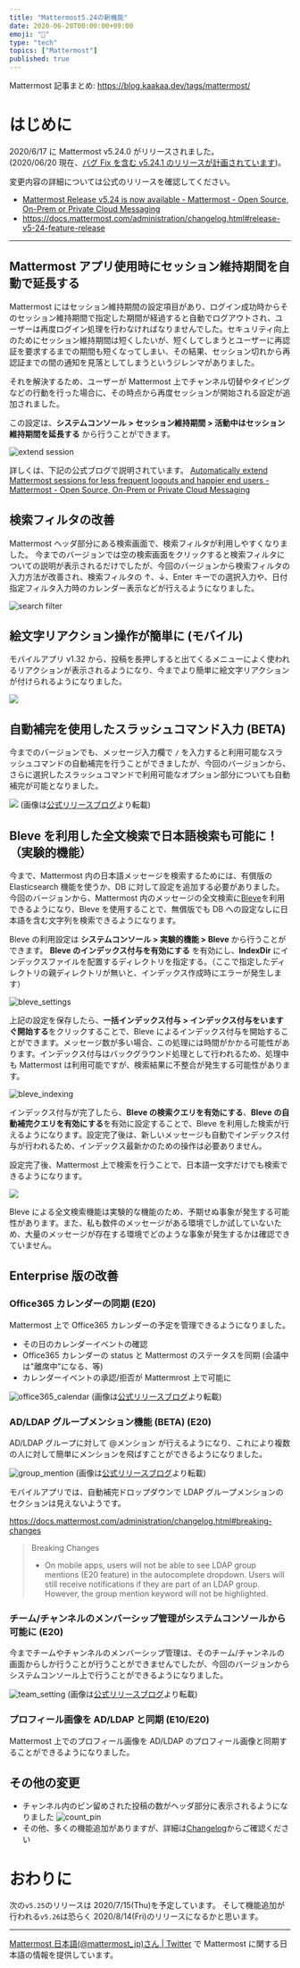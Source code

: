 ```yaml
---
title: "Mattermost5.24の新機能"
date: 2020-06-20T00:00:00+09:00
emoji: "📣"
type: "tech"
topics: ["Mattermost"]
published: true
---
```


Mattermost 記事まとめ: https://blog.kaakaa.dev/tags/mattermost/

# はじめに

2020/6/17 に Mattermost v5.24.0 がリリースされました。  
(2020/06/20 現在、[バグ Fix を含む v5.24.1 のリリースが計画されています](https://docs.mattermost.com/administration/changelog.html#release-v5-24-feature-release))。

変更内容の詳細については公式のリリースを確認してください。

- [Mattermost Release v5\.24 is now available \- Mattermost \- Open Source, On\-Prem or Private Cloud Messaging](https://mattermost.com/blog/mattermost-release-v5-24/)
- https://docs.mattermost.com/administration/changelog.html#release-v5-24-feature-release

---

## Mattermost アプリ使用時にセッション維持期間を自動で延長する

Mattermost にはセッション維持期間の設定項目があり、ログイン成功時からそのセッション維持期間で指定した期間が経過すると自動でログアウトされ、ユーザーは再度ログイン処理を行わなければなりませんでした。セキュリティ向上のためにセッション維持期間は短くしたいが、短くしてしまうとユーザーに再認証を要求するまでの期間も短くなってしまい、その結果、セッション切れから再認証までの間の通知を見落としてしまうというジレンマがありました。

それを解決するため、ユーザーが Mattermost 上でチャンネル切替やタイピングなどの行動を行った場合に、その時点から再度セッションが開始される設定が追加されました。

この設定は、**システムコンソール > セッション維持期間 > 活動中はセッション維持期間を延長する** から行うことができます。

![extend session](https://blog.kaakaa.dev/images/posts/mattermost/releases-5.24/extending_session.png)

詳しくは、下記の公式ブログで説明されています。
[Automatically extend Mattermost sessions for less frequent logouts and happier end users \- Mattermost \- Open Source, On\-Prem or Private Cloud Messaging](https://mattermost.com/blog/session-expiry-experience/)

## 検索フィルタの改善

Mattermost ヘッダ部分にある検索画面で、検索フィルタが利用しやすくなりました。
今までのバージョンでは空の検索画面をクリックすると検索フィルタについての説明が表示されるだけでしたが、今回のバージョンから検索フィルタの入力方法が改善され、検索フィルタの ↑、↓、Enter キーでの選択入力や、日付指定フィルタ入力時のカレンダー表示などが行えるようになりました。

![search filter](https://blog.kaakaa.dev/images/posts/mattermost/releases-5.24/search_filter.gif)

## 絵文字リアクション操作が簡単に (モバイル)

モバイルアプリ v1.32 から、投稿を長押しすると出てくるメニューによく使われるリアクションが表示されるようになり、今までより簡単に絵文字リアクションが付けられるようになりました。

![](https://blog.kaakaa.dev/images/posts/mattermost/releases-5.24/emoji_mobile.jpg)

## 自動補完を使用したスラッシュコマンド入力 (BETA)

今までのバージョンでも、メッセージ入力欄で `/` を入力すると利用可能なスラッシュコマンドの自動補完を行うことができましたが、今回のバージョンから、さらに選択したスラッシュコマンドで利用可能なオプション部分についても自動補完が可能となりました。

![](https://blog.kaakaa.dev/images/posts/mattermost/releases-5.24/slash_autocomplete.gif)
(画像は[公式リリースブログ](https://mattermost.com/blog/mattermost-release-v5-24/)より転載)

## Bleve を利用した全文検索で日本語検索も可能に！（実験的機能）

今まで、Mattermost 内の日本語メッセージを検索するためには、有償版の Elasticsearch 機能を使うか、DB に対して設定を追加する必要がありました。今回のバージョンから、Mattermost 内のメッセージの全文検索に[Bleve](http://blevesearch.com/)を利用できるようになり、Bleve を使用することで、無償版でも DB への設定なしに日本語を含む文字列を検索できるようになります。

Bleve の利用設定は **システムコンソール > 実験的機能 > Bleve** から行うことができます。
**Bleve のインデックス付与を有効にする** を有効にし、**IndexDir** にインデックスファイルを配置するディレクトリを指定する。（ここで指定したディレクトリの親ディレクトリが無いと、インデックス作成時にエラーが発生します）

![bleve_settings](https://blog.kaakaa.dev/images/posts/mattermost/releases-5.24/bleve_settings.png)

上記の設定を保存したら、**一括インデックス付与 > インデックス付与をいますぐ開始する**をクリックすることで、Bleve によるインデックス付与を開始することができます。メッセージ数が多い場合、この処理には時間がかかる可能性があります。インデックス付与はバックグラウンド処理として行われるため、処理中も Mattermost は利用可能ですが、検索結果に不整合が発生する可能性があります。

![bleve_indexing](https://blog.kaakaa.dev/images/posts/mattermost/releases-5.24/bleve_indexing.png)

インデックス付与が完了したら、**Bleve の検索クエリを有効にする**、**Bleve の自動補完クエリを有効にする**を有効に設定することで、Bleve を利用した検索が行えるようになります。設定完了後は、新しいメッセージも自動でインデックス付与が行われるため、インデックス最新かのための操作は必要ありません。

設定完了後、Mattermost 上で検索を行うことで、日本語一文字だけでも検索できるようになります。

![](https://blog.kaakaa.dev/images/posts/mattermost/releases-5.24/bleve_search.png)

Bleve による全文検索機能は実験的な機能のため、予期せぬ事象が発生する可能性があります。また、私も数件のメッセージがある環境でしか試していないため、大量のメッセージが存在する環境でどのような事象が発生するかは確認できていません。

## Enterprise 版の改善

### Office365 カレンダーの同期 (E20)

Mattermost 上で Office365 カレンダーの予定を管理できるようになりました。

- その日のカレンダーイベントの確認
- Office365 カレンダーの status と Mattermost のステータスを同期 (会議中は"離席中"になる、等)
- カレンダーイベントの承認/拒否が Mattermrost 上で可能に

![office365_calendar](https://blog.kaakaa.dev/images/posts/mattermost/releases-5.24/office365_calendar.png)
(画像は[公式リリースブログ](https://mattermost.com/blog/mattermost-release-v5-24/)より転載)

### AD/LDAP グループメンション機能 (BETA) (E20)

AD/LDAP グループに対して @メンション が行えるようになり、これにより複数の人に対して簡単にメンションを飛ばすことができるようになりました。

![group_mention](https://blog.kaakaa.dev/images/posts/mattermost/releases-5.24/group_mention.png)
(画像は[公式リリースブログ](https://mattermost.com/blog/mattermost-release-v5-24/)より転載)

モバイルアプリでは、自動補完ドロップダウンで LDAP グループメンションのセクションは見えないようです。

https://docs.mattermost.com/administration/changelog.html#breaking-changes

> Breaking Changes
>
> - On mobile apps, users will not be able to see LDAP group mentions (E20 feature) in the autocomplete dropdown. Users will still receive notifications if they are part of an LDAP group. However, the group mention keyword will not be highlighted.

### チーム/チャンネルのメンバーシップ管理がシステムコンソールから可能に (E20)

今までチームやチャンネルのメンバーシップ管理は、そのチーム/チャンネルの画面からしか行うことが行うことができませんでしたが、今回のバージョンからシステムコンソール上で行うことができるようになりました。

![team_setting](https://blog.kaakaa.dev/images/posts/mattermost/releases-5.24/team_setting.png)
(画像は[公式リリースブログ](https://mattermost.com/blog/mattermost-release-v5-24/)より転載)

### プロフィール画像を AD/LDAP と同期 (E10/E20)

Mattermost 上でのプロフィール画像を AD/LDAP のプロフィール画像と同期することができるようになりました。

## その他の変更

- チャンネル内のピン留めされた投稿の数がヘッダ部分に表示されるようになりました
  ![count_pin](https://blog.kaakaa.dev/images/posts/mattermost/releases-5.24/count_pin.png)
- その他、多くの機能追加がありますが、詳細は[Changelog](https://docs.mattermost.com/administration/changelog.html#release-v5-24-feature-release)からご確認ください

# おわりに

次の`v5.25`のリリースは 2020/7/15(Thu)を予定しています。
そして機能追加が行われる`v5.26`は恐らく 2020/8/14(Fri)のリリースになるかと思います。

---

[Mattermost 日本語\(@mattermost_jp\)さん \| Twitter](https://twitter.com/mattermost_jp?lang=ja) で Mattermost に関する日本語の情報を提供しています。
